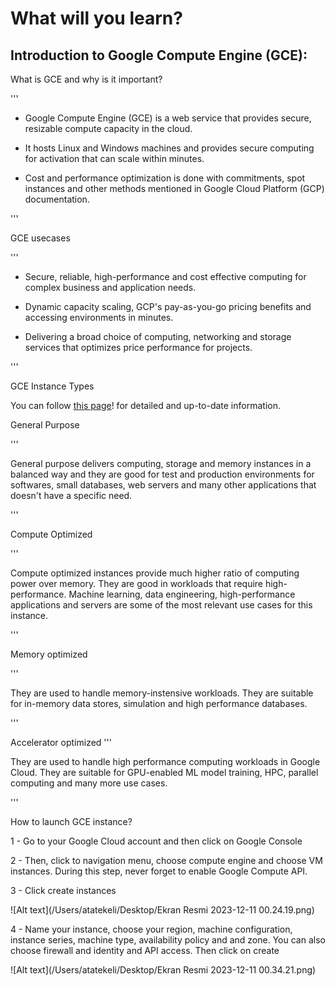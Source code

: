 # What will you learn?

## Introduction to Google Compute Engine (GCE):

What is GCE and why is it important?

'''

- Google Compute Engine (GCE) is a web service that provides secure, resizable compute capacity in the cloud.

- It hosts Linux and Windows machines and provides secure computing for activation that can scale within minutes.

- Cost and performance optimization is done with commitments, spot instances and other methods mentioned in Google Cloud Platform (GCP) documentation.

'''

GCE usecases

'''

- Secure, reliable, high-performance and cost effective computing for complex business and application needs.

- Dynamic capacity scaling, GCP's pay-as-you-go pricing benefits and accessing environments in minutes.

- Delivering a broad choice of computing, networking and storage services that optimizes price performance for projects.

'''

GCE Instance Types

You can follow [this page](https://cloud.google.com/compute/docs/machine-resource)! for detailed and up-to-date information.

General Purpose

'''

General purpose delivers computing, storage and memory instances in a balanced way and they are good for test and production environments for softwares, small databases, web servers and many other applications that doesn't have a specific need.

'''

Compute Optimized

'''

Compute optimized instances provide much higher ratio of computing power over memory. They are good in workloads that require high-performance. Machine learning, data engineering, high-performance applications and servers are some of the most relevant use cases for this instance.

'''

Memory optimized

'''

They are used to handle memory-instensive workloads. They are suitable for in-memory data stores, simulation and high performance databases.

'''

Accelerator optimized
'''

They are used to handle high performance computing workloads in Google Cloud. They are suitable for GPU-enabled ML model training, HPC, parallel computing and many more use cases.

'''

How to launch GCE instance?

1 - Go to your Google Cloud account and then click on Google Console

2 - Then, click to navigation menu, choose compute engine and choose VM instances. During this step, never forget to enable Google Compute API.

3 - Click create instances 

![Alt text](/Users/atatekeli/Desktop/Ekran Resmi 2023-12-11 00.24.19.png)

4 - Name your instance, choose your region, machine configuration, instance series, machine type, availability policy and and zone. You can also choose firewall and identity and API access. Then click on create

![Alt text](/Users/atatekeli/Desktop/Ekran Resmi 2023-12-11 00.34.21.png)

